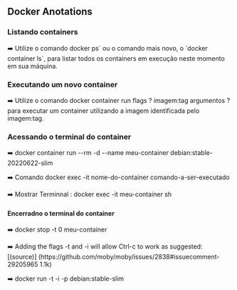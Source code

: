 <h2>Docker Anotations</h2>
    <h3>Listando containers</h3>
<p>➡️ Utilize o comando docker ps` ou o comando mais novo, o `docker container ls`, para listar todos os containers em execução neste momento em sua máquina. </p>
    <h3>Executando um novo container</h3>
<p>➡️ Utilize o comando docker container run flags ? imagem:tag argumentos ? para executar um container utilizando a imagem identificada pelo imagem:tag.</p>
    <h3>Acessando o terminal do container</h3>
<p>➡️ docker container run --rm -d --name meu-container debian:stable-20220622-slim</p>
<p>➡️ Comando docker exec -it nome-do-container comando-a-ser-executado</p>
<p>➡️ Mostrar Terminnal : docker exec -it meu-container sh</p>
    <h4>Encerradno o terminal do container</h4>
<p>➡️ docker stop -t 0 meu-container</p>
<p>➡️ Adding the flags -t and -i will allow Ctrl-c to work as suggested: [(source)] (https://github.com/moby/moby/issues/2838#issuecomment-29205965 1.1k)</p>
<p>➡️ docker run -t -i -p debian:stable-slim</p>

   

 